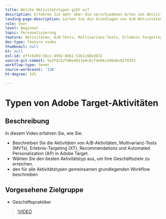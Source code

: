 ```yaml
---
title: Welche Aktivitätstypen gibt es?
description: Erfahren Sie mehr über die verschiedenen Arten von Aktivitäten in Adobe Target und wie diese zur Erreichung Ihrer Ziele beitragen können. Sehen Sie sich dieses Video mit Informationen zu den Grundlagen von A/B-Aktivitäten, Multivarianz-Tests (MVTs), Recommendations sowie von Aktivitäten zu Experience Targeting (XT) und Automated Personalization (AP) an.
landing-page-description: Lernen Sie die Grundlagen von A/B-Aktivitäten, Multivarianz-Tests, Erlebnis-Targeting-Aktivitäten, Recommendations- und Automated Personalization-Aktivitäten kennen.
role: User
level: Beginner
topic: Personalisierung
feature: Aktivitäten, A/B-Tests, Multivarianz-Tests, Erlebnis-Targeting, Recommendations, Automated Personalization, Visual Experience Composer (VEC)
doc-type: feature video
thumbnail: null
kt: null
exl-id: effcb28d-56cc-4592-86b1-53b1c68e3672
source-git-commit: 5e3fdcb2f86e4811a0cbcfde66c3d6a6c8270355
workflow-type: tm+mt
source-wordcount: '138'
ht-degree: 32%

---
```


# Typen von Adobe Target-Aktivitäten

## Beschreibung

In diesem Video erfahren Sie, wie Sie:

* Beschreiben Sie die Aktivitäten von A/B-Aktivitäten, Multivarianz-Tests (MVTs), Erlebnis-Targeting (XT), Recommendations und Automated Personalization (AP) in Adobe Target.
* Wählen Sie den besten Aktivitätstyp aus, um Ihre Geschäftsziele zu erreichen.
* den für alle Aktivitätstypen gemeinsamen grundlegenden Workflow beschreiben

## Vorgesehene Zielgruppe

* Geschäftspraktiker

>[!VIDEO](https://video.tv.adobe.com/v/17386/?quality=12)
